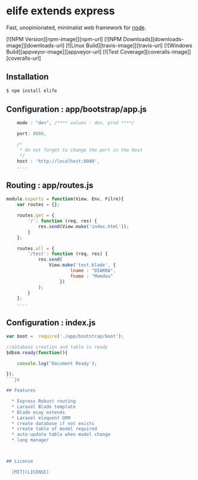 # elife extends express

Fast, unopinionated, minimalist web framework for [node](http://nodejs.org).

  [![NPM Version][npm-image]][npm-url]
  [![NPM Downloads][downloads-image]][downloads-url]
  [![Linux Build][travis-image]][travis-url]
  [![Windows Build][appveyor-image]][appveyor-url]
  [![Test Coverage][coveralls-image]][coveralls-url]



## Installation

```bash
$ npm install elife
```

## Configuration : app/bootstrap/app.js
```js
    mode : "dev", /**** values : dev, prod ****/

    port: 8080,

    /*
     * do not forget to change the port in the Host
     */
    host : 'http://localhost:8080',
    ....
```

## Routing : app/routes.js
```js
module.exports = function(View, Env, Filre){
    var routes = {};

    routes.get = {
        '/': function (req, res) {
            res.send(View.make('index.html'));
        }
    };

    routes.all = {
        '/test': function (req, res) {
            res.send(
                View.make('test.blade', {
                        lname : "DIARRA",
                        fname : "Mamdou"
                    })
            );
        }
    };
    ....
```

## Configuration : index.js
```js
var boot =  require('./app/bootstrap/boot');

//database creation and table is ready
$dbsm.ready(function(){

    console.log('Document Ready');

});
```js

## Features

  * Express Robust routing
  * Laravel Blade template
  * Blade esay extends
  * Laravel eloquent ORM
  * create database if not exists
  * create table of model required
  * auto-update table when model change
  * lang manager



## License

  [MIT](LICENSE)